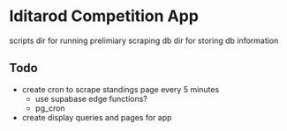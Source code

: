 # Iditarod Competition App

scripts dir for running prelimiary scraping
db dir for storing db information

## Todo

- create cron to scrape standings page every 5 minutes
  - use supabase edge functions?
  - pg_cron
- create display queries and pages for app
